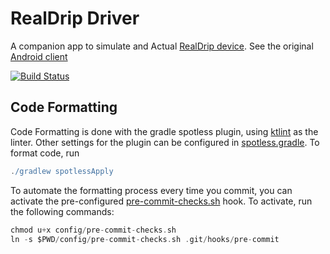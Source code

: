 # RealDrip Driver

A companion app to simulate and Actual [RealDrip device](https://treplabs.co/realdrip). See the original [Android client](hhttps://github.com/TREP-LABS/realdrip-android)

[![Build Status](https://travis-ci.org/TREP-LABS/realdrip-android.svg?branch=master)](https://travis-ci.org/TREP-LABS/realdrip-driver-android)

## Code Formatting
Code Formatting is done with the gradle spotless plugin, using [ktlint](https://github.com/pinterest/ktlint) as the linter. Other settings for the plugin can be configured in [spotless.gradle](spotless.gradle). To format code, run

```gradle
./gradlew spotlessApply
```
To automate the formatting process every time you commit, you can activate the pre-configured [pre-commit-checks.sh](https://github.com/TREP-LABS/realdrip-android/blob/master/config/pre-commit-checks.sh) hook. To activate, run the following commands:

```gradle
chmod u+x config/pre-commit-checks.sh
ln -s $PWD/config/pre-commit-checks.sh .git/hooks/pre-commit
```

